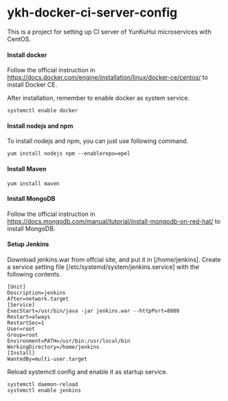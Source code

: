 # ykh-docker-ci-server-config

This is a project for setting up CI server of YunKuHui microservices with CentOS.

#### Install docker

Follow the official instruction in https://docs.docker.com/engine/installation/linux/docker-ce/centos/ to install Docker CE.

After installation, remember to enable docker as system service.

```Shell
systemctl enable docker
```

#### Install nodejs and npm

To install nodejs and npm, you can just use following command.

```Shell
yum install nodejs npm --enablerepo=epel
```

#### Install Maven

```shell
yum install maven
```

#### Install MongoDB

Follow the official instruction in https://docs.mongodb.com/manual/tutorial/install-mongodb-on-red-hat/ to install MongoDB.

#### Setup Jenkins

Download jenkins.war from offcial site, and put it in [/home/jenkins]. Create a service setting file [/etc/systemd/system/jenkins.service] with the following contents.

```shell
[Unit]
Description=jenkins
After=network.target
[Service]
ExecStart=/usr/bin/java -jar jenkins.war --httpPort=8080
Restart=always
RestartSec=1
User=root
Group=root
Environment=PATH=/usr/bin:/usr/local/bin
WorkingDirectory=/home/jenkins
[Install]
WantedBy=multi-user.target
```

Reload systemctl config and enable it as startup service.

```shell
systemctl daemon-reload
systemctl enable jenkins
```

